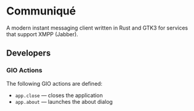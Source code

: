 # Communiqué

A modern instant messaging client written in Rust and GTK3 for services that
support XMPP (Jabber).

## Developers

### GIO Actions

The following GIO actions are defined:

* `app.close` — closes the application
* `app.about` — launches the about dialog
